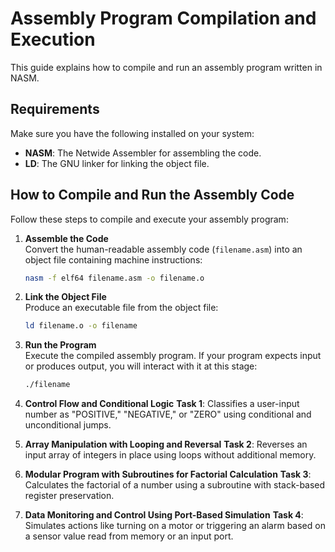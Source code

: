 # Assembly Program Compilation and Execution

This guide explains how to compile and run an assembly program written in NASM.

## **Requirements**
Make sure you have the following installed on your system:
- **NASM**: The Netwide Assembler for assembling the code.
- **LD**: The GNU linker for linking the object file.

## **How to Compile and Run the Assembly Code**

Follow these steps to compile and execute your assembly program:

1. **Assemble the Code**  
   Convert the human-readable assembly code (`filename.asm`) into an object file containing machine instructions:
   ```bash
   nasm -f elf64 filename.asm -o filename.o
2. **Link the Object File**  
   Produce an executable file from the object file:
   ```bash
   ld filename.o -o filename
3. **Run the Program**  
   Execute the compiled assembly program. If your program expects input or produces output, you will interact with it at this stage:
   ```bash
   ./filename

1. **Control Flow and Conditional Logic** **Task 1**: Classifies a user-input number as "POSITIVE," "NEGATIVE," or "ZERO" using conditional and unconditional jumps.

2. **Array Manipulation with Looping and Reversal** **Task 2**: Reverses an input array of integers in place using loops without additional memory.

3. **Modular Program with Subroutines for Factorial Calculation** **Task 3**: Calculates the factorial of a number using a subroutine with stack-based register preservation.

4. **Data Monitoring and Control Using Port-Based Simulation** **Task 4**: Simulates actions like turning on a motor or triggering an alarm based on a sensor value read from memory or an input port.

